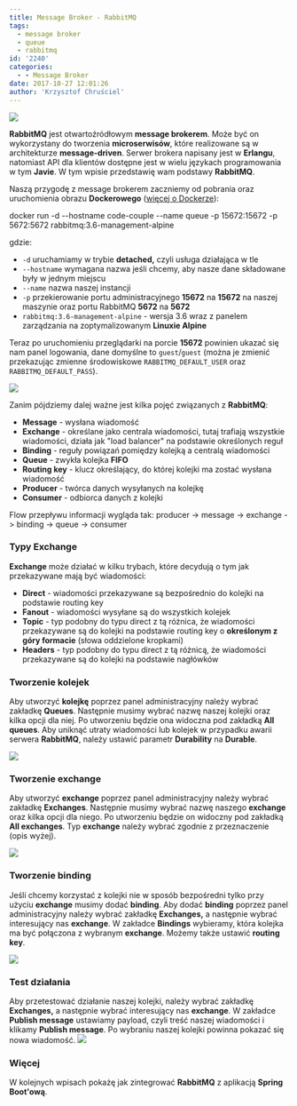 ```yaml
---
title: Message Broker - RabbitMQ
tags:
  - message broker
  - queue
  - rabbitmq
id: '2240'
categories:
  - - Message Broker
date: 2017-10-27 12:01:26
author: 'Krzysztof Chruściel'
---
```


![](http://codecouple.pl/wp-content/uploads/2017/10/rabbitmq.png)

**RabbitMQ** jest otwartoźródłowym **message brokerem**. Może być on wykorzystany do tworzenia **microserwisów**, które realizowane są w architekturze **message-driven**. Serwer brokera napisany jest w **Erlangu**, natomiast API dla klientów dostępne jest w wielu językach programowania w tym **Javie**. W tym wpisie przedstawię wam podstawy **RabbitMQ**.
<!-- more -->
Naszą przygodę z message brokerem zaczniemy od pobrania oraz uruchomienia obrazu **Dockerowego** ([więcej o Dockerze](http://codecouple.pl/2016/03/14/docker-pierwsze-kroki/)):

docker run -d --hostname code-couple --name queue -p 15672:15672 -p 5672:5672 rabbitmq:3.6-management-alpine

gdzie:

*   `-d` uruchamiamy w trybie **detached,** czyli usługa działająca w tle
*   `--hostname` wymagana nazwa jeśli chcemy, aby nasze dane składowane były w jednym miejscu
*   `--name` nazwa naszej instancji
*   `-p` przekierowanie portu administracyjnego **15672** na **15672** na naszej maszynie oraz portu RabbitMQ **5672** na **5672**
*   `rabbitmq:3.6-management-alpine` - wersja 3.6 wraz z panelem zarządzania na zoptymalizowanym **Linuxie Alpine**

Teraz po uruchomieniu przeglądarki na porcie **15672** powinien ukazać się nam panel logowania, dane domyślne to `guest`/`guest` (można je zmienić przekazując zmienne środowiskowe `RABBITMQ_DEFAULT_USER` oraz `RABBITMQ_DEFAULT_PASS`).

![](http://codecouple.pl/wp-content/uploads/2017/10/rabbitMQLoginPanel.png)

Zanim pójdziemy dalej ważne jest kilka pojęć związanych z **RabbitMQ**:

*   **Message** - wysłana wiadomość
*   **Exchange** - określane jako centrala wiadomości, tutaj trafiają wszystkie wiadomości, działa jak "load balancer" na podstawie określonych reguł
*   **Binding** - reguły powiązań pomiędzy kolejką a centralą wiadomości
*   **Queue** - zwykła kolejka **FIFO**
*   **Routing key** - klucz określający, do której kolejki ma zostać wysłana wiadomość
*   **Producer** \- twórca danych wysyłanych na kolejkę
*   **Consumer** - odbiorca danych z kolejki

Flow przepływu informacji wygląda tak: producer -> message -> exchange -> binding -> queue -> consumer

### Typy Exchange

**Exchange** może działać w kilku trybach, które decydują o tym jak przekazywane mają być wiadomości:

*   **Direct** - wiadomości przekazywane są bezpośrednio do kolejki na podstawie routing key
*   **Fanout** - wiadomości wysyłane są do wszystkich kolejek
*   **Topic** - typ podobny do typu direct z tą różnica, że wiadomości przekazywane są do kolejki na podstawie routing key o **określonym z góry formacie** (słowa oddzielone kropkami)
*   **Headers** - typ podobny do typu direct z tą różnicą, że wiadomości przekazywane są do kolejki na podstawie nagłówków

### Tworzenie kolejek

Aby utworzyć **kolejkę** poprzez panel administracyjny należy wybrać zakładkę **Queues**. Następnie musimy wybrać nazwę naszej kolejki oraz kilka opcji dla niej. Po utworzeniu będzie ona widoczna pod zakładką **All queues**. Aby uniknąć utraty wiadomości lub kolejek w przypadku awarii serwera **RabbitMQ**, należy ustawić parametr **Durability** na **Durable**.

![](http://codecouple.pl/wp-content/uploads/2017/10/panelCreateQueue.png)

### Tworzenie exchange

Aby utworzyć **exchange** poprzez panel administracyjny należy wybrać zakładkę **Exchanges**. Następnie musimy wybrać nazwę naszego **exchange** oraz kilka opcji dla niego. Po utworzeniu będzie on widoczny pod zakładką **All exchanges**. Typ **exchange** należy wybrać zgodnie z przeznaczenie (opis wyżej).

![](http://codecouple.pl/wp-content/uploads/2017/10/panelCreateExchange.png)

### Tworzenie binding

Jeśli chcemy korzystać z kolejki nie w sposób bezpośredni tylko przy użyciu **exchange** musimy dodać **binding**. Aby dodać **binding** poprzez panel administracyjny należy wybrać zakładkę **Exchanges,** a następnie wybrać interesujący nas **exchange**. W zakładce **Bindings** wybieramy, która kolejka ma być połączona z wybranym **exchange**. Możemy także ustawić **routing key**.

![](http://codecouple.pl/wp-content/uploads/2017/10/panelCreateBinding.png)

### Test działania

Aby przetestować działanie naszej kolejki, należy wybrać zakładkę **Exchanges,** a następnie wybrać interesujący nas **exchange**. W zakładce **Publish message** ustawiamy payload, czyli treść naszej wiadomości i klikamy **Publish message**. Po wybraniu naszej kolejki powinna pokazać się nowa wiadomość. ![](http://codecouple.pl/wp-content/uploads/2017/10/panelQueueOverview.png)

### Więcej

W kolejnych wpisach pokażę jak zintegrować **RabbitMQ** z aplikacją **Spring Boot'ową**.